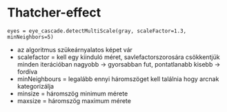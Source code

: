 # Thatcher-effect
```
eyes = eye_cascade.detectMultiScale(gray, scaleFactor=1.3, minNeighbors=5)
```
-   az algoritmus szükeárnyalatos képet vár
-   scalefactor = kell egy kiinduló méret, savlefactorszorosára csökkentjük minden iterációban 
nagyobb -> gyorsabban fut, pontatlanabb
kisebb -> fordíva
-   minNeighbours = legalább ennyi háromszöget kell találnia hogy arcnak kategorizálja
-   minsize = háromszög minimum mérete
-   maxsize = háromszög maximum mérete
